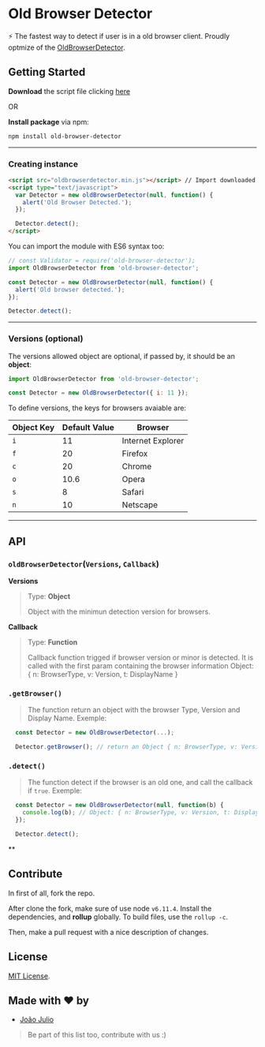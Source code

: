 # Old Browser Detector

⚡ The fastest way to detect if user is in a old browser client.
Proudly optmize of the [OldBrowserDetector](https://github.com/korylprince/OldBrowserDetector).

## Getting Started

**Download** the script file clicking [here](http://github.com/joaopjt/old-browser-detector/blob/master/dist/oldbrowserdetector.min.js)

OR

**Install package** via npm:
```bash
npm install old-browser-detector
```
---

### Creating instance
```html
<script src="oldbrowserdetector.min.js"></script> // Import downloaded script file
<script type="text/javascript">
  var Detector = new oldBrowserDetector(null, function() {
    alert('Old Browser Detected.');
  });

  Detector.detect();
</script>
```

You can import the module with ES6 syntax too:

```javascript
// const Validator = require('old-browser-detector');
import OldBrowserDetector from 'old-browser-detector';

const Detector = new OldBrowserDetector(null, function() {
  alert('Old browser detected.');
});

Detector.detect();
```
---
### Versions (optional)

The versions allowed object are optional, if passed by, it should be an **object**:

```javascript
import OldBrowserDetector from 'old-browser-detector';

const Detector = new OldBrowserDetector({ i: 11 });
```

To define versions, the keys for browsers avaiable are:

|Object Key      |Default Value |Browser                  |
|----------------|--------------|-------------------------|
|`i`             |11            | Internet Explorer       |
|`f`             |20            | Firefox                 |
|`c`             |20            | Chrome                  |
|`o`             |10.6          | Opera                   |
|`s`             |8             | Safari                  |
|`n`             |10            | Netscape                |

---

## API
### ``oldBrowserDetector``(``Versions``, ``Callback``)

**Versions**
> Type: **Object**
>
> Object with the minimun detection version for browsers.


**Callback**
> Type: **Function**
>
> Callback function trigged if browser version or minor is detected. It is called with the first param containing the browser information Object:
> { n: BrowserType, v: Version, t: DisplayName }

### ``.getBrowser()``

> The function return an object with the browser Type, Version and Display Name. Exemple:

```javascript
  const Detector = new OldBrowserDetector(...);

  Detector.getBrowser(); // return an Object { n: BrowserType, v: Version, t: DisplayName }
```

### ``.detect()``

> The function detect if the browser is an old one, and call the callback if `true`. Exemple:

```javascript
  const Detector = new OldBrowserDetector(null, function(b) {
    console.log(b); // Object: { n: BrowserType, v: Version, t: DisplayName }
  });

  Detector.detect();
```

**

## Contribute

In first of all, fork the repo.

After clone the fork, make sure of use node `v6.11.4`. Install the dependencies, and **rollup** globally.
To build files, use the `rollup -c`.

Then, make a pull request with a nice description of changes.

## License

[MIT License](https://opensource.org/licenses/MIT).

## Made with ❤️ by
- [João Julio](http://github.com/joaopjt)

> Be part of this list too, contribute with us :)
